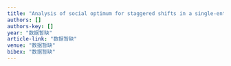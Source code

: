 ```yaml
---
title: "Analysis of social optimum for staggered shifts in a single-entry traffic corridor with no late arrivals"
authors: []
authors-key: []
year: "数据暂缺"
article-link: "数据暂缺"
venue: "数据暂缺"
bibex: "数据暂缺"
---
```

